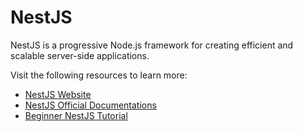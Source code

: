 # NestJS

NestJS is a progressive Node.js framework for creating efficient and scalable server-side applications.

Visit the following resources to learn more:

- [NestJS Website](https://nestjs.com)
- [NestJS Official Documentations](https://docs.nestjs.com)
- [Beginner NestJS Tutorial](https://www.youtube.com/watch?v=GHTA143_b-s)
